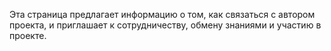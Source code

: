 Эта страница предлагает информацию о том, как связаться с автором проекта, и приглашает к сотрудничеству, обмену знаниями и участию в проекте.